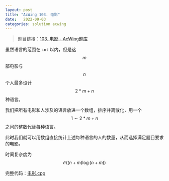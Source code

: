 ```yaml
---
layout: post
title: "AcWing 103. 电影"
date:   2022-09-03
categories: solution acwing
---
```


> 题目链接：<a href="https://www.acwing.com/problem/content/105/" target="_blank">103. 电影 - AcWing题库</a>

虽然语言的范围在 `int` 以内，但是这 $$m$$ 部电影与 $$n$$ 个人最多设计 $$2 * m + n$$ 种语言。

我们把所有电影和人涉及的语言放进一个数组，排序并离散化，用一个 $$1 \sim 2 * m + n$$ 之间的整数代替每种语言。

此时我们就可以用数组直接统计上述每种语言的人的数量，从而选择满足题目要求的电影。

时间复杂度为 $$\mathcal{O}((n + m) \log(n + m))$$

完整代码：<a href="https://gitee.com/lyccrius/oi/blob/master/AcWing/103/电影.cpp" target="_blank">电影.cpp</a>